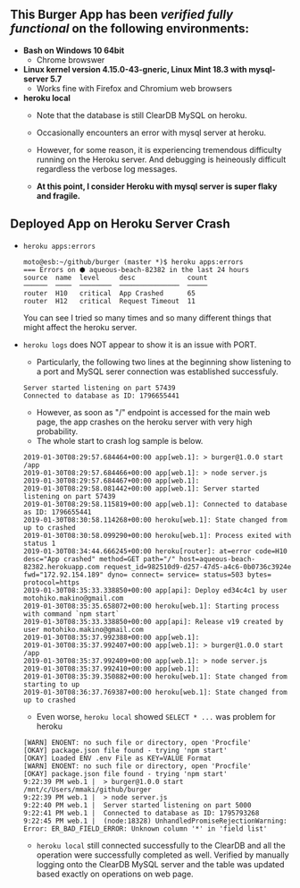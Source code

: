 ## This Burger App has been _verified fully functional_ on the following environments:
  * __Bash on Windows 10 64bit__
     * Chrome browswer
  * __Linux kernel version 4.15.0-43-gneric, Linux Mint 18.3 with mysql-server 5.7__
     * Works fine with Firefox and Chromium web browsers
  * __heroku local__
     * Note that the database is still ClearDB MySQL on heroku.
     * Occasionally encounters an error with mysql server at heroku. 
    
    * However, for some reason, it is experiencing tremendous difficulty running on the Heroku server. And debugging is heineously difficult regardless the verbose log messages.
    * __At this point, I consider Heroku with mysql server is super flaky and fragile.__

## Deployed App on Heroku Server Crash
* `heroku apps:errors`
    ```
    moto@esb:~/github/burger (master *)$ heroku apps:errors
    === Errors on ⬢ aqueous-beach-82382 in the last 24 hours
    source  name  level     desc             count
    ──────  ────  ────────  ───────────────  ─────
    router  H10   critical  App Crashed      65
    router  H12   critical  Request Timeout  11
    ```
    You can see I tried so many times and so many different things that might affect the heroku server.
* `heroku logs` does NOT appear to show it is an issue with PORT.
    * Particularly, the following two lines at the beginning show listening to a port and MySQL serer connection was established successfuly.
    ```
    Server started listening on part 57439 
    Connected to database as ID: 1796655441
    ```
    * However, as soon as "/" endpoint is accessed for the main web page, the app crashes on the heroku server with very high probability.
    * The whole start to crash log sample is below.
    ```
    2019-01-30T08:29:57.684464+00:00 app[web.1]: > burger@1.0.0 start /app
    2019-01-30T08:29:57.684466+00:00 app[web.1]: > node server.js
    2019-01-30T08:29:57.684467+00:00 app[web.1]:
    2019-01-30T08:29:58.081442+00:00 app[web.1]: Server started listening on part 57439
    2019-01-30T08:29:58.115819+00:00 app[web.1]: Connected to database as ID: 1796655441
    2019-01-30T08:30:58.114268+00:00 heroku[web.1]: State changed from up to crashed
    2019-01-30T08:30:58.099290+00:00 heroku[web.1]: Process exited with status 1
    2019-01-30T08:34:44.666245+00:00 heroku[router]: at=error code=H10 desc="App crashed" method=GET path="/" host=aqueous-beach-82382.herokuapp.com request_id=982510d9-d257-47d5-a4c6-0b0736c3924e fwd="172.92.154.189" dyno= connect= service= status=503 bytes= protocol=https
    2019-01-30T08:35:33.338850+00:00 app[api]: Deploy ed34c4c1 by user motohiko.makino@gmail.com
    2019-01-30T08:35:35.658072+00:00 heroku[web.1]: Starting process with command `npm start`
    2019-01-30T08:35:33.338850+00:00 app[api]: Release v19 created by user motohiko.makino@gmail.com
    2019-01-30T08:35:37.992388+00:00 app[web.1]:
    2019-01-30T08:35:37.992407+00:00 app[web.1]: > burger@1.0.0 start /app
    2019-01-30T08:35:37.992409+00:00 app[web.1]: > node server.js
    2019-01-30T08:35:37.992410+00:00 app[web.1]:
    2019-01-30T08:35:39.350882+00:00 heroku[web.1]: State changed from starting to up
    2019-01-30T08:36:37.769387+00:00 heroku[web.1]: State changed from up to crashed
    ```
    
    * Even worse, `heroku local` showed `SELECT * ...` was problem for heroku
    ```
    [WARN] ENOENT: no such file or directory, open 'Procfile'
    [OKAY] package.json file found - trying 'npm start'
    [OKAY] Loaded ENV .env File as KEY=VALUE Format
    [WARN] ENOENT: no such file or directory, open 'Procfile'
    [OKAY] package.json file found - trying 'npm start'
    9:22:39 PM web.1 |  > burger@1.0.0 start /mnt/c/Users/mmaki/github/burger
    9:22:39 PM web.1 |  > node server.js
    9:22:40 PM web.1 |  Server started listening on part 5000
    9:22:41 PM web.1 |  Connected to database as ID: 1795793268
    9:22:45 PM web.1 |  (node:18328) UnhandledPromiseRejectionWarning: Error: ER_BAD_FIELD_ERROR: Unknown column '*' in 'field list'
    ```
    * `heroku local` still connected successfully to the ClearDB and all the operation were successfully completed as well. Verified by manually logging onto the ClearDB MySQL server and the table was updated based exactly on operations on web page.